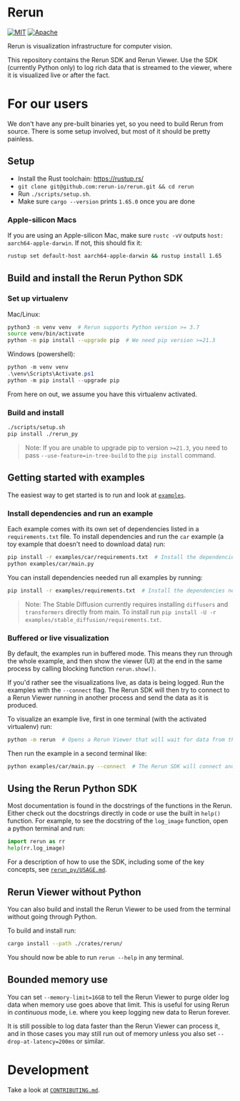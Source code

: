# Rerun
[![MIT](https://img.shields.io/badge/license-MIT-blue.svg)](https://github.com/rerun-io/rerun/blob/master/LICENSE-MIT)
[![Apache](https://img.shields.io/badge/license-Apache-blue.svg)](https://github.com/rerun-io/rerun/blob/master/LICENSE-APACHE)

Rerun is visualization infrastructure for computer vision.

This repository contains the Rerun SDK and Rerun Viewer. Use the SDK (currently Python only) to log rich data that is streamed to the viewer, where it is visualized live or after the fact.

# For our users
We don't have any pre-built binaries yet, so you need to build Rerun from source. There is some setup involved, but most of it should be pretty painless.

## Setup
* Install the Rust toolchain: <https://rustup.rs/>
* `git clone git@github.com:rerun-io/rerun.git && cd rerun`
* Run `./scripts/setup.sh`.
* Make sure `cargo --version` prints `1.65.0` once you are done

### Apple-silicon Macs
If you are using an Apple-silicon Mac, make sure `rustc -vV` outputs `host: aarch64-apple-darwin`. If not, this should fix it:

``` sh
rustup set default-host aarch64-apple-darwin && rustup install 1.65
```

## Build and install the Rerun Python SDK
### Set up virtualenv

Mac/Linux:
```sh
python3 -m venv venv  # Rerun supports Python version >= 3.7
source venv/bin/activate
python -m pip install --upgrade pip  # We need pip version >=21.3
```

Windows (powershell):
```ps1
python -m venv venv
.\venv\Scripts\Activate.ps1
python -m pip install --upgrade pip
```

From here on out, we assume you have this virtualenv activated.

### Build and install
``` sh
./scripts/setup.sh
pip install ./rerun_py
```
> Note: If you are unable to upgrade pip to version `>=21.3`, you need to pass `--use-feature=in-tree-build` to the `pip install` command.

## Getting started with examples
The easiest way to get started is to run and look at [`examples`](examples).

### Install dependencies and run an example
Each example comes with its own set of dependencies listed in a `requirements.txt` file. To install dependencies and run the `car` example (a toy example that doesn't need to download data) run:
```sh
pip install -r examples/car/requirements.txt  # Install the dependencies needed to run the car example
python examples/car/main.py
```
You can install dependencies needed run all examples by running:
```sh
pip install -r examples/requirements.txt  # Install the dependencies needed to run all car examples
```

> Note: The Stable Diffusion currently requires installing `diffusers` and `transformers` directly from main. To install run `pip install -U -r examples/stable_diffusion/requirements.txt`.

### Buffered or live visualization
By default, the examples run in buffered mode. This means they run through the whole example, and then show the viewer (UI) at the end in the same process by calling blocking function `rerun.show()`.

If you'd rather see the visualizations live, as data is being logged. Run the examples with the `--connect` flag. The Rerun SDK will then try to connect to a Rerun Viewer running in another process and send the data as it is produced.

To visualize an example live, first in one terminal (with the activated virtualenv) run:
```sh
python -m rerun  # Opens a Rerun Viewer that will wait for data from the Rerun SDK
```
Then run the example in a second terminal like:
```sh
python examples/car/main.py --connect  # The Rerun SDK will connect and send data to the separate viewer.
```

## Using the Rerun Python SDK
Most documentation is found in the docstrings of the functions in the Rerun. Either check out the docstrings directly in code or use the built in `help()` function. For example, to see the docstring of the `log_image` function, open a python terminal and run:
```python
import rerun as rr
help(rr.log_image)
```
For a description of how to use the SDK, including some of the key concepts, see [`rerun_py/USAGE.md`](rerun_py/USAGE.md).

## Rerun Viewer without Python
You can also build and install the Rerun Viewer to be used from the terminal without going through Python.

To build and install run:
```sh
cargo install --path ./crates/rerun/
```
You should now be able to run `rerun --help` in any terminal.

## Bounded memory use
You can set `--memory-limit=16GB` to tell the Rerun Viewer to purge older log data when memory use goes above that limit. This is useful for using Rerun in _continuous_ mode, i.e. where you keep logging new data to Rerun forever.

It is still possible to log data faster than the Rerun Viewer can process it, and in those cases you may still run out of memory unless you also set `--drop-at-latency=200ms` or similar.

# Development
Take a look at [`CONTRIBUTING.md`](CONTRIBUTING.md).
